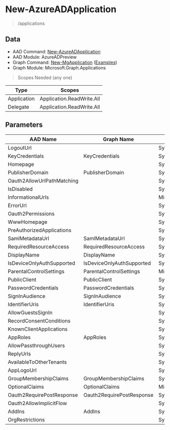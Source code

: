 # New-AzureADApplication

> /applications

## Data

+ AAD Command: [New-AzureADApplication](https://docs.microsoft.com/en-us/powershell/module/AzureADPreview/New-AzureADApplication)
+ AAD Module: AzureADPreview
+ Graph Command: [New-MgApplication](https://docs.microsoft.com/en-us/powershell/module/Microsoft.Graph.Applications/New-MgApplication) ([Examples](https://github.com/orgs/msgraph/discussions?discussions_q=New-MgApplication))
+ Graph Module: Microsoft.Graph.Applications

> Scopes Needed (any one)

|Type|Scopes|
|---|---|
|Application|Application.ReadWrite.All|
|Delegate|Application.ReadWrite.All|

## Parameters

|AAD Name|Graph Name|AAD Type|Graph Type|Infos|
|---|---|---|---|---|
|LogoutUrl||System.String|||
|KeyCredentials|KeyCredentials|System.Collections.Generic.List/Microsoft.Open.AzureAD.Model.KeyCredential|Microsoft.Graph.PowerShell.Models.IMicrosoftGraphKeyCredential[]||
|Homepage||System.String|||
|PublisherDomain|PublisherDomain|System.String|System.String||
|Oauth2AllowUrlPathMatching||System.Nullable/System.Boolean|||
|IsDisabled||System.Nullable/System.Boolean|||
|InformationalUrls||Microsoft.Open.AzureAD.Model.InformationalUrl|||
|ErrorUrl||System.String|||
|Oauth2Permissions||System.Collections.Generic.List/Microsoft.Open.AzureAD.Model.OAuth2Permission|||
|WwwHomepage||System.String|||
|PreAuthorizedApplications||System.Collections.Generic.List/Microsoft.Open.AzureAD.Model.PreAuthorizedApplication|||
|SamlMetadataUrl|SamlMetadataUrl|System.String|System.String||
|RequiredResourceAccess|RequiredResourceAccess|System.Collections.Generic.List/Microsoft.Open.AzureAD.Model.RequiredResourceAccess|Microsoft.Graph.PowerShell.Models.IMicrosoftGraphRequiredResourceAccess[]||
|DisplayName|DisplayName|System.String|System.String||
|IsDeviceOnlyAuthSupported|IsDeviceOnlyAuthSupported|System.Nullable/System.Boolean|System.Management.Automation.SwitchParameter||
|ParentalControlSettings|ParentalControlSettings|Microsoft.Open.AzureAD.Model.ParentalControlSettings|Microsoft.Graph.PowerShell.Models.IMicrosoftGraphParentalControlSettings||
|PublicClient|PublicClient|System.Nullable/System.Boolean|Microsoft.Graph.PowerShell.Models.IMicrosoftGraphPublicClientApplication||
|PasswordCredentials|PasswordCredentials|System.Collections.Generic.List/Microsoft.Open.AzureAD.Model.PasswordCredential|Microsoft.Graph.PowerShell.Models.IMicrosoftGraphPasswordCredential[]||
|SignInAudience|SignInAudience|System.String|System.String||
|IdentifierUris|IdentifierUris|System.Collections.Generic.List/System.String|System.String[]||
|AllowGuestsSignIn||System.Nullable/System.Boolean|||
|RecordConsentConditions||System.String|||
|KnownClientApplications||System.Collections.Generic.List/System.String|||
|AppRoles|AppRoles|System.Collections.Generic.List/Microsoft.Open.AzureAD.Model.AppRole|Microsoft.Graph.PowerShell.Models.IMicrosoftGraphAppRole[]||
|AllowPassthroughUsers||System.Nullable/System.Boolean|||
|ReplyUrls||System.Collections.Generic.List/System.String|||
|AvailableToOtherTenants||System.Nullable/System.Boolean|||
|AppLogoUrl||System.String|||
|GroupMembershipClaims|GroupMembershipClaims|System.String|System.String||
|OptionalClaims|OptionalClaims|Microsoft.Open.AzureAD.Model.OptionalClaims|Microsoft.Graph.PowerShell.Models.IMicrosoftGraphOptionalClaims||
|Oauth2RequirePostResponse|Oauth2RequirePostResponse|System.Nullable/System.Boolean|System.Management.Automation.SwitchParameter||
|Oauth2AllowImplicitFlow||System.Nullable/System.Boolean|||
|AddIns|AddIns|System.Collections.Generic.List/Microsoft.Open.AzureAD.Model.AddIn|Microsoft.Graph.PowerShell.Models.IMicrosoftGraphAddIn[]||
|OrgRestrictions||System.Collections.Generic.List/System.String|||

